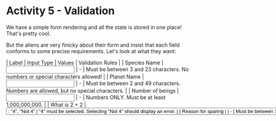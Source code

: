 # Activity 5 - Validation

We have a simple form rendering and all the state is stored in one place! That's pretty cool.

But the aliens are very finicky about their form and insist that each field conforms to some precise requirements. Let's look at what they want:

| Label | Input Type | Values | Validation Rules |
| Species Name | <input type='text'> | - | Must be between 3 and 23 characters. No numbers or special characters allowed! |
| Planet Name | <input type='text'> | - | Must be between 2 and 49 characters. Numbers are allowed, but no special characters. |
| Number of beings | <input type='text'> | - | Numbers ONLY. Must be at least 1,000,000,000. |
| What is 2 + 2 | <select> | two possible <option>: "4", "Not 4" | "4" must be selected. Selecting "Not 4" should display an error. |
| Reason for sparing | <textarea> | - | Must be between 17 and 153 characters. |

It's unclear how a species is supposed to make a case in just 17 characters, but I suppose those are the rules 🙃

## Step 1 - Add validation rules

Have a think about where is the best place to validate the data.

Remember you're going to have to write tests for each component's validation messages, so it looks like we'll have to build that logic into each component somehow.

The smart place seems like our `onChange` handlers. We can intercept them and add some extra logic. Let's start with a text input. Up to now, they each look something like this:

`<input type="text" onChange={someFunctionFromProps}/>`

But we can intercept that function to add extra logic and then call the original function

`<input type="text" onChange={(e) => { // extra logic goes here someFunctionFromProps(e); }}/>`

We know that `e.value` is the current value of the input. So we can write a validation function elsewhere in our component and call it here. In pseudocode this might look a bit like this:

`const someComponent = ({...props}) => {

    const [ errorMessage, setErrorMessage ] = useState('');

    const validate = (value) => {
    	// perform validation
    	// return a suitable error message, or '' if no errors
    }

    return(
    	// rest of component here
    	<input type="text" onChange={(e) => {
    		const errorMessage = validate(e.target.value);
    		setErrorMessage(errorMessage);
    		someFunctionFromProps(e);
    		}}/>
    );

}`

-   Take a moment to understand the pseudocode flow above.

We're still telling the Form component about any updates, but we're also getting each component to check the value entered each time it changes. We're using empty string as a signal that there's no errors.

-   Add an `<ErrorMessage/>` component to each field. This should take `errorMessage` from the state as a prop, and display it in red next to the input field.

-   Use this pattern to add a `validate` function to each field using the rules the aliens gave us. 👾

-   Each field should now display a red error message if invalid data is entered.

😭 STRUGGLING? Check out [Activity 5 Hints](./activity-5-hints.md) for some extra help with the `<SpeciesName/>` field as an example.

We're nearly done!

Don't forget to take a break 🌯

All we have to do now is add some tests to make sure we did this step right! Move onto [Activity 6](./activity-6.md)
